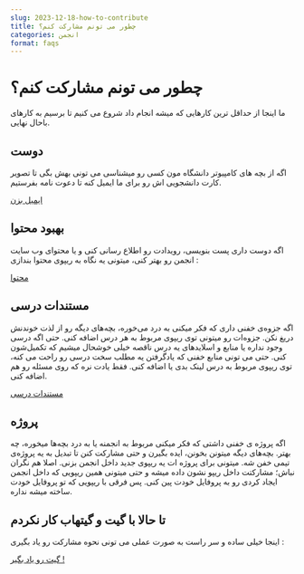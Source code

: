 ```yaml
---
slug: 2023-12-18-how-to-contribute
title: چطور می تونم مشارکت کنم؟
categories: انجمن
format: faqs
---
```


# چطور می تونم مشارکت کنم؟

ما اینجا از حداقل ترین کارهایی که میشه انجام داد شروع می کنیم تا برسیم به کارهای باحال نهایی.

## دوست

اگه از بچه های کامپیوتر دانشگاه مون کسی رو میشناسی می تونی بهش بگی تا تصویر کارت دانشجویی اش رو برای ما ایمیل کنه تا دعوت نامه بفرستیم.

[ایمیل بزن](mailto:info@codegeeks.ir)

## بهبود محتوا

اگه دوست داری پست بنویسی، رویدادت رو اطلاع رسانی کنی و یا محتوای وب سایت انجمن رو بهتر کنی، میتونی یه نگاه به ریپوی محتوا بندازی :  

[محتوا](https://github.com/codegeeks-ir/docs)  

## مستندات درسی

اگه جزوه‌ی خفنی داری که فکر میکنی به درد می‌خوره، بچه‌های دیگه رو از لذت خوندنش دریغ نکن. جزوه‌ات رو میتونی توی ریپوی مربوط به هر درس اضافه کنی. حتی اگه درسی وجود نداره یا منابع و اسلایدهای یه درس ناقصه خیلی خوشحال میشیم که تکمیل‌شون کنی. حتی می تونی منابع خفنی که یادگرفتن یه مطلب سخت درسی رو راحت می کنه، توی ریپوی مربوط به درس لینک بدی یا اضافه کنی. فقط یادت نره که روی مسئله رو هم اضافه کنی.

[مستندات درسی](https://github.com/codegeeks-ir/courses)  

## پروژه

اگه پروژه ی خفنی داشتی که فکر میکنی مربوط به انجمنه یا به درد بچه‌ها میخوره، چه بهتر. بچه‌های دیگه میتونن بخونن، ایده بگیرن و حتی مشارکت کنن تا تبدیل به یه پروژه‌ی تیمی خفن شه. میتونی برای پروژه ات یه ریپوی جدید داخل انجمن بزنی. اصلا هم نگران نباش؛ مشارکتت داخل ریپو نشون داده میشه و حتی میتونی همین ریپویی که داخل انجمن ایجاد کردی رو به پروفایل خودت پین کنی. پس فرقی با ریپویی که تو پروفایل خودت ساخته میشه نداره.

## تا حالا با گیت و گیتهاب کار نکردم

اینجا خیلی ساده و سر راست به صورت عملی می تونی نحوه مشارکت رو یاد بگیری :

[گیت رو یاد بگیر !](https://github.com/codegeeks-ir/learn-git)
